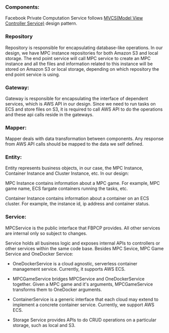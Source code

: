 ### Components:
Facebook Private Computation Service follows [MVCS(Model View Controller Service)](MVCS.md) design pattern.

### Repository
Repository is responsible for encapsulating database-like operations. In our design, we have MPC instance repositories for both Amazon S3 and local storage. The end point service will call MPC service to create an MPC instance and all the files and information related to this instance will be stored on Amazon S3 or local storage, depending on which repository the end point service is using.

### Gateway:
Gateway is responsible for encapsulating the interface of dependent services, which is AWS API in our design. Since we need to run tasks on ECS and store files on S3, it is required to call AWS API to do the operations and these api calls reside in the gateways.

### Mapper:
Mapper deals with data transformation between components. Any response from AWS API calls should be mapped to the data we self defined.

### Entity:
Entity represents business objects, in our case, the MPC Instance, Container Instance and Cluster Instance, etc. In our design:

MPC Instance contains information about a MPC game. For example, MPC game name, ECS fargate containers running the tasks, etc.

Container Instance contains information about a container on an ECS cluster. For example, the instance id, ip address and container status.

### Service:
MPCService is the public interface that FBPCP provides. All other services are internal only so subject to changes.

Service holds all business logic and exposes internal APIs to controllers or other services within the same code base. Besides MPC Sevice, MPC Game Service and OneDocker Service:

* OneDockerService is a cloud agnostic, serverless container management service. Currently, it supports AWS ECS.

* MPCGameService bridges MPCService and OneDockerService together. Given a MPC game and it's arguments, MPCGameService transforms them to OneDocker arguments.

* ContainerService is a generic interface that each cloud may extend to implement a concrete container service. Currently, we support AWS ECS.

* Storage Service provides APIs to do CRUD operations on a particular storage, such as local and S3.
